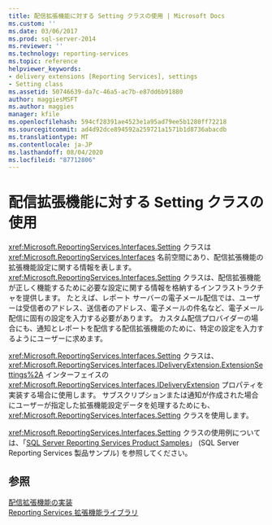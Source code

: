 ```yaml
---
title: 配信拡張機能に対する Setting クラスの使用 | Microsoft Docs
ms.custom: ''
ms.date: 03/06/2017
ms.prod: sql-server-2014
ms.reviewer: ''
ms.technology: reporting-services
ms.topic: reference
helpviewer_keywords:
- delivery extensions [Reporting Services], settings
- Setting class
ms.assetid: 50746639-da7c-46a5-ac7b-e87dd6b91880
author: maggiesMSFT
ms.author: maggies
manager: kfile
ms.openlocfilehash: 594cf28391ae4523e1a95ad79ee5b1280ff72218
ms.sourcegitcommit: ad4d92dce894592a259721a1571b1d8736abacdb
ms.translationtype: MT
ms.contentlocale: ja-JP
ms.lasthandoff: 08/04/2020
ms.locfileid: "87712806"
---
```

# <a name="using-the-setting-class-for-a-delivery-extension"></a>配信拡張機能に対する Setting クラスの使用
  <xref:Microsoft.ReportingServices.Interfaces.Setting> クラスは <xref:Microsoft.ReportingServices.Interfaces> 名前空間にあり、配信拡張機能の拡張機能設定に関する情報を表します。 <xref:Microsoft.ReportingServices.Interfaces.Setting> クラスは、配信拡張機能が正しく機能するために必要な設定に関する情報を格納するインフラストラクチャを提供します。 たとえば、レポート サーバーの電子メール配信では、ユーザーは受信者のアドレス、送信者のアドレス、電子メールの件名など、電子メール配信に固有の設定を入力する必要があります。 カスタム配信プロバイダーの場合にも、通知とレポートを配信する配信拡張機能のために、特定の設定を入力するようにユーザーに求めます。  
  
 <xref:Microsoft.ReportingServices.Interfaces.Setting> クラスは、<xref:Microsoft.ReportingServices.Interfaces.IDeliveryExtension.ExtensionSettings%2A> インターフェイスの <xref:Microsoft.ReportingServices.Interfaces.IDeliveryExtension> プロパティを実装する場合に使用します。 サブスクリプションまたは通知が作成された場合にユーザーが指定した拡張機能設定データを処理するためにも、<xref:Microsoft.ReportingServices.Interfaces.Setting> クラスを使用します。  
  
 <xref:Microsoft.ReportingServices.Interfaces.Setting> クラスの使用例については、「[SQL Server Reporting Services Product Samples](https://go.microsoft.com/fwlink/?LinkId=177889)」 (SQL Server Reporting Services 製品サンプル) を参照してください。  
  
## <a name="see-also"></a>参照  
 [配信拡張機能の実装](implementing-a-delivery-extension.md)   
 [Reporting Services 拡張機能ライブラリ](../reporting-services-extension-library.md)  
  
  
